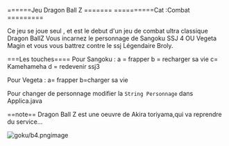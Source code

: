 ======Jeu Dragon Ball Z =======
==========Cat :Combat =========

Ce jeu se joue seul , et est le debut d'un jeu de combat ultra classique Dragon BallZ
Vous incarnez le personnage de Sangoku SSJ 4 OU Vegeta Magin et vous vous battrez contre le 
ssj Légendaire Broly.

===Les touches====
Pour Sangoku : a = frapper
			b = recharger sa vie
			c= Kamehameha
			d = redevenir ssj3

Pour Vegeta : a= frapper 
		    b=charger sa vie

Pour changer de personnage modifier la <code>String Personnage</code> dans Applica.java

==note==
Dragon Ball Z est une oeuvre de Akira toriyama,qui va reprendre du service...


<img alt = "goku/b4.png">image</img>
